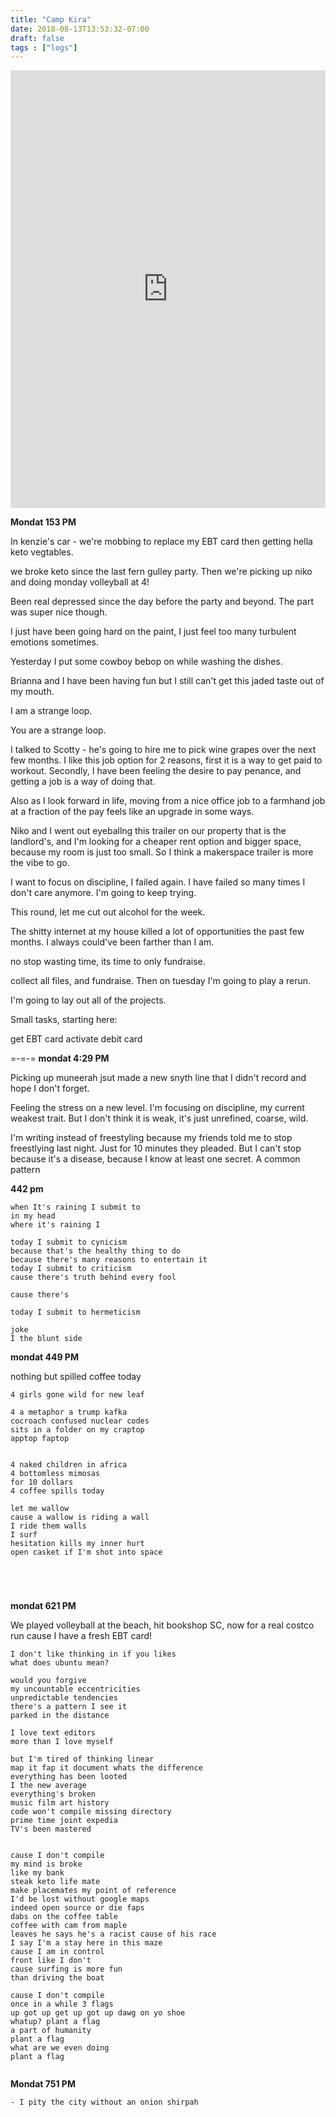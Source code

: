 ```yaml
---
title: "Camp Kira"
date: 2018-08-13T13:53:32-07:00
draft: false
tags : ["logs"]
---
```


<iframe width="100%" height="700" scrolling="no" frameborder="no" allow="autoplay" src="https://w.soundcloud.com/player/?url=https%3A//api.soundcloud.com/tracks/503374842%3Fsecret_token%3Ds-WwEr1&color=%23222222&auto_play=false&hide_related=false&show_comments=true&show_user=true&show_reposts=false&show_teaser=true&visual=true"></iframe>


**Mondat 153 PM**

In kenzie's car - we're mobbing to replace my EBT card then getting hella keto vegtables.

we broke keto since the last fern gulley party. Then we're picking up niko and doing monday volleyball at 4!

Been real depressed since the day before the party and beyond. The part was super nice though.

I just have been going hard on the paint, I just feel too many turbulent emotions sometimes.

Yesterday I put some cowboy bebop on while washing the dishes.

Brianna and I have been having fun but I still can't get this jaded taste out of my mouth.

I am a strange loop.

You are a strange loop.

I talked to Scotty - he's going to hire me to pick wine grapes over the next few months. I like this job option for 2 reasons, first it is a way to get paid to workout. Secondly, I have been
feeling the desire to pay penance, and getting a job is a way of doing that.

Also as I look forward in life, moving from a nice office job to a farmhand job at a fraction of the pay feels like an upgrade in some ways.

Niko and I went out eyeballng this trailer on our property that is the landlord's, and I'm looking for a cheaper rent option and bigger space, because my room is just too small. So I think a makerspace trailer is more the vibe to go.

I want to focus on discipline, I failed again. I have failed so many times I don't care anymore. I'm going to keep trying.

This round, let me cut out alcohol for the week.

The shitty internet at my house killed a lot of opportunities the past few months. I always could've been farther than I am.

no stop wasting time, its time to only fundraise.

collect all files, and fundraise. Then on tuesday I'm going to play a rerun.

I'm going to lay out all of the projects.

Small tasks, starting here:

get EBT card
activate debit card



=-=-=
**mondat 4:29 PM**

Picking up muneerah jsut made a new snyth line that I didn't record and hope I don't forget.

Feeling the stress on a new level. I'm focusing on discipline, my current weakest trait. But I don't think it is weak, it's just unrefined, coarse, wild.

I'm writing instead of freestyling because my friends told me to stop freestlying last night. Just for 10 minutes they pleaded. But I can't stop because it's a disease, because I know at least one secret. A common pattern

**442 pm**

```
when It's raining I submit to
in my head
where it's raining I

today I submit to cynicism
because that's the healthy thing to do
because there's many reasons to entertain it
today I submit to criticism
cause there's truth behind every fool

cause there's

today I submit to hermeticism

joke
I the blunt side

```



**mondat 449 PM**


nothing but spilled coffee today
```
4 girls gone wild for new leaf

4 a metaphor a trump kafka
cocroach confused nuclear codes
sits in a folder on my craptop
apptop faptop


4 naked children in africa
4 bottomless mimosas
for 10 dollars
4 coffee spills today

let me wallow
cause a wallow is riding a wall
I ride them walls
I surf
hesitation kills my inner hurt
open casket if I'm shot into space





```




**mondat 621 PM**

We played volleyball at the beach, hit bookshop SC, now for a real costco run cause I have a fresh EBT card!

```
I don't like thinking in if you likes
what does ubuntu mean?

would you forgive
my uncountable eccentricities
unpredictable tendencies
there's a pattern I see it
parked in the distance

I love text editors
more than I love myself

but I'm tired of thinking linear
map it fap it document whats the difference
everything has been looted
I the new average
everything's broken
music film art history
code won't compile missing directory  
prime time joint expedia
TV's been mastered


cause I don't compile
my mind is broke
like my bank
steak keto life mate
make placemates my point of reference
I'd be lost without google maps
indeed open source or die faps
dabs on the coffee table
coffee with cam from maple
leaves he says he's a racist cause of his race
I say I'm a stay here in this maze
cause I am in control
front like I don't
cause surfing is more fun
than driving the boat

cause I don't compile
once in a while 3 flags
up got up get up got up dawg on yo shoe
whatup? plant a flag
a part of humanity
plant a flag
what are we even doing
plant a flag


```

**Mondat 751 PM**

    - I pity the city without an onion shirpah
